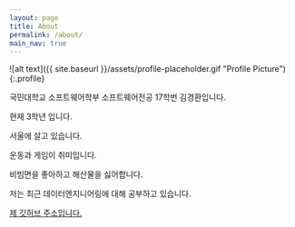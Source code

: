 ```yaml
---
layout: page
title: About
permalink: /about/
main_nav: true
---
```


![alt text]({{ site.baseurl }}/assets/profile-placeholder.gif "Profile Picture"){:.profile}

국민대학교 소프트웨어학부 소프트웨어전공 17학번 김경환입니다.

현재 3학년 입니다.

서울에 살고 있습니다.

운동과 게임이 취미입니다.

비빔면을 좋아하고 해산물을 싫어합니다.

저는 최근 데이터엔지니어링에 대해 공부하고 있습니다.

[제 깃허브 주소입니다.](https://github.com/HongSena)
